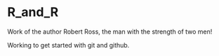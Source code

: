 # R_and_R
Work of the author Robert Ross, the man with the strength of two men!

Working to get started with git and github.
